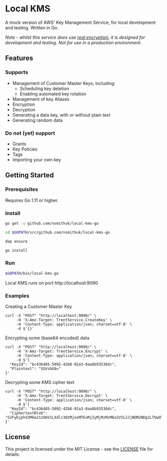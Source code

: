 # Local KMS

A mock version of AWS' Key Management Service, for local development and testing. Written in Go.

_Note - whilst this service does use [real encryption](https://golang.org/pkg/crypto/aes/), it is designed for 
development and testing. Not for use in a production environment._

## Features

### Supports

* Management of Customer Master Keys; including:
    * Scheduling key deletion
    * Enabling automated key rotation
* Management of key Aliases
* Encryption
* Decryption
* Generating a data key, with or without plain text
* Generating random data

### Do not (yet) support

* Grants
* Key Policies
* Tags
* Importing your own key

## Getting Started

### Prerequisites

Requires Go 1.11 or higher.

### Install

```sh
go get -u github.com/nsmithuk/local-kms-go

cd $GOPATH/src/github.com/nsmithuk/local-kms-go

dep ensure

go install

```

### Run

```sh
$GOPATH/bin/local-kms-go

```

Local KMS runs on port http://localhost:9090

### Examples

Creating a Customer Master Key
```console
curl -X "POST" "http://localhost:9090/" \
     -H 'X-Amz-Target: TrentService.CreateKey' \
     -H 'Content-Type: application/json; charset=utf-8' \
     -d $'{}'
```

Encrypting some (base64 encoded) data
```console
curl -X "POST" "http://localhost:9090/" \
     -H 'X-Amz-Target: TrentService.Encrypt' \
     -H 'Content-Type: application/json; charset=utf-8' \
     -d $'{
  "KeyId": "bc436485-5092-42b8-92a3-0aa8b93536dc",
  "Plaintext": "SGVsbG8="
}'
```

Decrypting some KMS cipher text
```console
curl -X "POST" "http://localhost:9090/" \
     -H 'X-Amz-Target: TrentService.Decrypt' \
     -H 'Content-Type: application/json; charset=utf-8' \
     -d $'{
  "KeyId": "bc436485-5092-42b8-92a3-0aa8b93536dc",
  "CiphertextBlob": "S2Fybjphd3M6a21zOmV1LXdlc3QtMjoxMTExMjIyMjMzMzM6a2V5L2JjNDM2NDg1LTUwOTItNDJiOC05MmEzLTBhYThiOTM1MzZkYwAAAAD39qJkWhnxpBI+ZDosHf3vMcphFfUHYGQ9P9JMzGdLLsYHEWRaw80hxArEdRwt3eI1W6sJcSOjOXLyrvw="
}'
```

## License

This project is licensed under the MIT License - see the [LICENSE](LICENSE) file for details.
